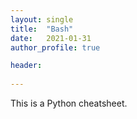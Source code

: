 ```yaml
---
layout: single
title:  "Bash"
date:   2021-01-31
author_profile: true

header:
 
---
```


This is a Python cheatsheet.
